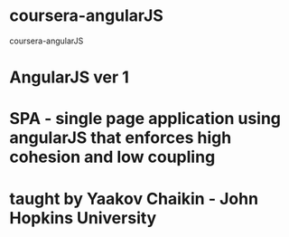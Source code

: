 # coursera-angularJS
coursera-angularJS 
# AngularJS ver 1
# SPA - single page application using angularJS that enforces high cohesion and low coupling
# taught by Yaakov Chaikin - John Hopkins University 
